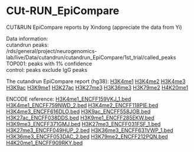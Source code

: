 # CUt-RUN_EpiCompare
CUT&amp;RUN EpiCompare reports by Xindong (appreciate the data from Yi)

Data information:<br>
cutandrun peaks:<br>
/rds/general/project/neurogenomics-lab/live/Data/cutandrun/cutandrun_EpiCompare/1st_trial/called_peaks<br>
TOP001: peaks with 1% confidence<br>
control: peaks exclude IgG peaks<br>

The cutandrun EpiCompare report (hg38):
[H3K4me1](https://neurogenomics.github.io/CUTandRUN_EpiCompare/cutandrun_EpiCompare_hg38/H3K4me1/EpiCompare.html)
[H3K4me2](https://neurogenomics.github.io/CUTandRUN_EpiCompare/cutandrun_EpiCompare_hg38/H3K4me2/EpiCompare.html)
[H3K4me3](https://neurogenomics.github.io/CUTandRUN_EpiCompare/cutandrun_EpiCompare_hg38/H3K4me3/EpiCompare.html)
[H3K9ac](https://neurogenomics.github.io/CUTandRUN_EpiCompare/cutandrun_EpiCompare_hg38/H3K9ac/EpiCompare.html)
[H3K9me1](https://neurogenomics.github.io/CUTandRUN_EpiCompare/cutandrun_EpiCompare_hg38/H3K9me1/EpiCompare.html)
[H3K27ac](https://neurogenomics.github.io/CUTandRUN_EpiCompare/cutandrun_EpiCompare_hg38/H3K27ac/EpiCompare.html)
[H3K27me3](https://neurogenomics.github.io/CUTandRUN_EpiCompare/cutandrun_EpiCompare_hg38/H3K27me3/EpiCompare.html)
[H3K36me3](https://neurogenomics.github.io/CUTandRUN_EpiCompare/cutandrun_EpiCompare_hg38/H3K36me3/EpiCompare.html)
[H3K79me2](https://neurogenomics.github.io/CUTandRUN_EpiCompare/cutandrun_EpiCompare_hg38/H3K79me2/EpiCompare.html)
[H4K20me1](https://neurogenomics.github.io/CUTandRUN_EpiCompare/cutandrun_EpiCompare_hg38/H4K20me1/EpiCompare.html)

ENCODE reference:
[H3K4me1_ENCFF159VKJ_1.bed](https://www.encodeproject.org/experiments/ENCSR000EWC/)
[H3K4me1_ENCFF759NWD_2.bed](https://www.encodeproject.org/experiments/ENCSR000AKS/)
[H3K4me2_ENCFF118PIE.bed](https://www.encodeproject.org/experiments/ENCSR000AKT/)
[H3K4me3_ENCFF616DLO.bed](https://www.encodeproject.org/experiments/ENCSR668LDD/)
[H3K9ac_ENCFF558JOB.bed](https://www.encodeproject.org/experiments/ENCSR000EVZ/)
[H3K27ac_ENCFF038DDS.bed](https://www.encodeproject.org/files/ENCFF038DDS/)
[H3K9me1_ENCFF285EKW.bed](https://www.encodeproject.org/experiments/ENCSR000AKW/)
[H3K9me3_ENCFF371GMJ.bed](https://www.encodeproject.org/experiments/ENCSR000APE/)
[H3K27me3_ENCFF031FSF_1.bed](https://www.encodeproject.org/experiments/ENCSR000EWB/)
[H3K27me3_ENCFF049HUP_2.bed](https://www.encodeproject.org/experiments/ENCSR000AKQ/)
[H3K36me3_ENCFF631VWP_1.bed](https://www.encodeproject.org/experiments/ENCSR000DWB/)
[H3K36me3_ENCFF053DAC_2.bed](https://www.encodeproject.org/experiments/ENCSR000AKR/)
[H3K79me2_ENCFF212PQN.bed](https://www.encodeproject.org/experiments/ENCSR000APD/)
[H4K20me1_ENCFF909RKY.bed](https://www.encodeproject.org/experiments/ENCSR000AKX/)




